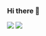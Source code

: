 ### Hi there 👋

  <img src="https://img.shields.io/badge/Javascript-ffb13b?style=flat-square&logo=javascript&logoColor=white"/>
  <img src="https://img.shields.io/badge/react-0067a3?style=flat-square&logo=react&logoColor=white"/>
